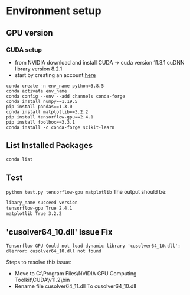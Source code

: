 # Environment setup

## GPU version
### CUDA setup
* from NVIDIA download and install CUDA -> cuda version 11.3.1 cuDNN library version 8.2.1
* start by creating an account [here](https://developer.nvidia.com/) 
```
conda create -n env_name python=3.8.5
conda activate env_name
conda config --env --add channels conda-forge
conda install numpy==1.19.5
pip install pandas==1.3.0
conda install matplotlib==3.2.2
pip install tensorflow-gpu==2.4.1
pip install foolbox==3.3.1
conda install -c conda-forge scikit-learn 
```

## List Installed Packages
```sh
conda list
```

## Test
`python test.py tensorflow-gpu matplotlib`
The output should be:
```sh
libary_name succeed version
tensorflow-gpu True 2.4.1
matplotlib True 3.2.2
```

## 'cusolver64_10.dll' Issue Fix
```
Tensorflow GPU Could not load dynamic library 'cusolver64_10.dll'; dlerror: cusolver64_10.dll not found
```
Steps to resolve this issue:
* Move to C:\Program Files\NVIDIA GPU Computing Toolkit\CUDA\v11.2\bin
* Rename file cusolver64_11.dll  To  cusolver64_10.dll 


